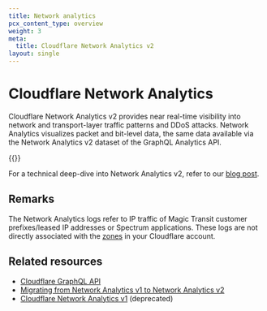 ```yaml
---
title: Network analytics
pcx_content_type: overview
weight: 3
meta:
  title: Cloudflare Network Analytics v2
layout: single
---
```


# Cloudflare Network Analytics

Cloudflare Network Analytics v2 provides near real-time visibility into network and transport-layer traffic patterns and DDoS attacks. Network Analytics visualizes packet and bit-level data, the same data available via the Network Analytics v2 dataset of the GraphQL Analytics API.

{{<render file="_network-analytics-requirements.md">}}

For a technical deep-dive into Network Analytics v2, refer to our [blog post](https://blog.cloudflare.com/building-network-analytics-v2/).

## Remarks

The Network Analytics logs refer to IP traffic of Magic Transit customer prefixes/leased IP addresses or Spectrum applications. These logs are not directly associated with the [zones](/fundamentals/get-started/concepts/accounts-and-zones/#zones) in your Cloudflare account.

## Related resources

* [Cloudflare GraphQL API](/analytics/graphql-api/)
* [Migrating from Network Analytics v1 to Network Analytics v2](/analytics/graphql-api/migration-guides/network-analytics-v2/)
* [Cloudflare Network Analytics v1](/analytics/network-analytics/reference/network-analytics-v1/) (deprecated)
